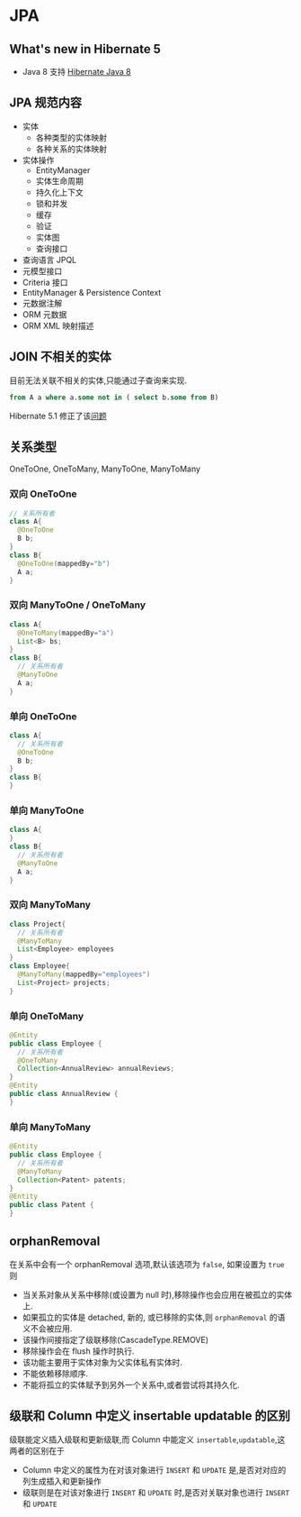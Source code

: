
# JPA

## What's new in Hibernate 5

* Java 8 支持 [Hibernate Java 8](http://mvnrepository.com/artifact/org.hibernate/hibernate-java8)

## JPA 规范内容
* 实体
  * 各种类型的实体映射
  * 各种关系的实体映射
* 实体操作
  * EntityManager
  * 实体生命周期
  * 持久化上下文
  * 锁和并发
  * 缓存
  * 验证
  * 实体图
  * 查询接口
* 查询语言 JPQL
* 元模型接口
* Criteria 接口
* EntityManager & Persistence Context
* 元数据注解
* ORM 元数据
* ORM XML 映射描述


## JOIN 不相关的实体

目前无法关联不相关的实体,只能通过子查询来实现.

```sql
from A a where a.some not in ( select b.some from B)
```

Hibernate 5.1 修正了该[问题](https://hibernate.atlassian.net/projects/HHH/issues/HHH-16?filter=allissues&orderby=votes+DESC%2C+priority+DESC%2C+updated+DESC)


## 关系类型

OneToOne, OneToMany,
ManyToOne, ManyToMany


### 双向 OneToOne
```java
// 关系所有者
class A{
  @OneToOne
  B b;
}
class B{
  @OneToOne(mappedBy="b")
  A a;
}
```
### 双向 ManyToOne / OneToMany
```java
class A{
  @OneToMany(mappedBy="a")
  List<B> bs;
}
class B{
  // 关系所有者
  @ManyToOne
  A a;
}
```

### 单向 OneToOne
```java
class A{
  // 关系所有者
  @OneToOne
  B b;
}
class B{
}
```
### 单向 ManyToOne
```java
class A{
}
class B{
  // 关系所有者
  @ManyToOne
  A a;
}
```

### 双向 ManyToMany
```java
class Project{
  // 关系所有者
  @ManyToMany
  List<Employee> employees
}
class Employee{
  @ManyToMany(mappedBy="employees")
  List<Project> projects;
}
```

### 单向 OneToMany
```java
@Entity
public class Employee {
  // 关系所有者
  @OneToMany
  Collection<AnnualReview> annualReviews;
}
@Entity
public class AnnualReview {
}
```

### 单向 ManyToMany
```java
@Entity
public class Employee {
  // 关系所有者
  @ManyToMany
  Collection<Patent> patents;
}
@Entity
public class Patent {
}
```

## orphanRemoval
在关系中会有一个 orphanRemoval 选项,默认该选项为 `false`, 如果设置为 `true` 则

* 当关系对象从关系中移除(或设置为 null 时),移除操作也会应用在被孤立的实体上.
* 如果孤立的实体是 detached, 新的, 或已移除的实体,则 `orphanRemoval` 的语义不会被应用.
* 该操作间接指定了级联移除(CascadeType.REMOVE)
* 移除操作会在 flush 操作时执行.
* 该功能主要用于实体对象为父实体私有实体时.
* 不能依赖移除顺序.
* 不能将孤立的实体赋予到另外一个关系中,或者尝试将其持久化.

## 级联和 Column 中定义 insertable updatable 的区别
级联能定义插入级联和更新级联,而 Column 中能定义 `insertable`,`updatable`,这两者的区别在于

* Column 中定义的属性为在对该对象进行 `INSERT` 和 `UPDATE` 是,是否对对应的列生成插入和更新操作
* 级联则是在对该对象进行 `INSERT` 和 `UPDATE` 时,是否对关联对象也进行 `INSERT` 和 `UPDATE`
